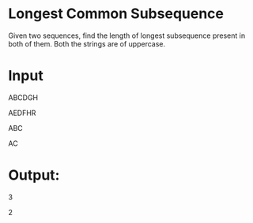 # Longest Common Subsequence

Given two sequences, find the length of longest subsequence present in both of them. Both the strings are of uppercase.

# Input

ABCDGH

AEDFHR

ABC

AC


# Output:

3

2



































































